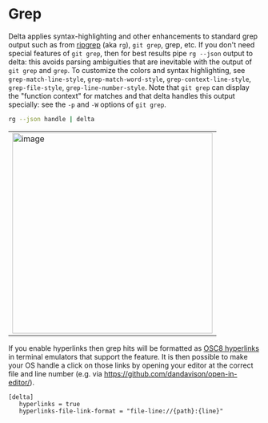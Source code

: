 # Grep

Delta applies syntax-highlighting and other enhancements to standard grep output such as from [ripgrep](https://github.com/BurntSushi/ripgrep/) (aka `rg`), `git grep`, grep, etc.
If you don't need special features of `git grep`, then for best results pipe `rg --json` output to delta: this avoids parsing ambiguities that are inevitable with the output of `git grep` and `grep`.
To customize the colors and syntax highlighting, see `grep-match-line-style`, `grep-match-word-style`, `grep-context-line-style`, `grep-file-style`, `grep-line-number-style`.
Note that `git grep` can display the "function context" for matches and that delta handles this output specially: see the `-p` and `-W` options of `git grep`.

```sh
rg --json handle | delta
```

<table><tr><td><img width=400px src="https://user-images.githubusercontent.com/52205/225271024-a01367f0-af1b-466a-9b9e-b1ced7f80031.png" alt="image" /></td></tr></table>

If you enable hyperlinks then grep hits will be formatted as [OSC8 hyperlinks](https://gist.github.com/egmontkob/eb114294efbcd5adb1944c9f3cb5feda) in terminal emulators that support the feature. It is then possible to make your OS handle a click on those links by opening your editor at the correct file and line number (e.g. via <https://github.com/dandavison/open-in-editor/>).

```gitconfig
[delta]
   hyperlinks = true
   hyperlinks-file-link-format = "file-line://{path}:{line}"
```
